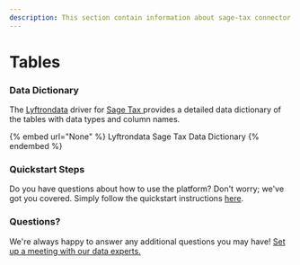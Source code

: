 ```yaml
---
description: This section contain information about sage-tax connector tables information
---
```


# Tables

### Data Dictionary

The [Lyftrondata](https://www.lyftrondata.com/) driver for [Sage Tax](None/)[ ](https://www.lyftrondata.com/integration/sage-tax/)provides a detailed data dictionary of the tables with data types and column names.

{% embed url="None" %}
Lyftrondata Sage Tax Data Dictionary
{% endembed %}

### Quickstart Steps

Do you have questions about how to use the platform? Don't worry; we've got you covered. Simply follow the quickstart instructions [here](../README.md).

### Questions? <a href="#questions" id="questions"></a>

We're always happy to answer any additional questions you may have! [Set up a meeting with our data experts.](https://www.lyftrondata.com/book-a-meeting/)

